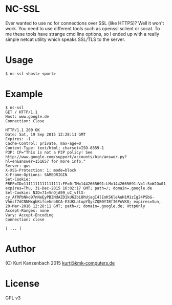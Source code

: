 # NC-SSL #

Ever wanted to use nc for connections over SSL (like HTTPS)? Well it won't work.
You need to use different tools such as openssl sclient or socat. To me these tools
have strange cmd line options, so I ended up with a really simple netcat utility
which speaks SSL/TLS to the server.

# Usage #

    $ nc-ssl <host> <port>

# Example #

    $ nc-ssl
    GET / HTTP/1.1
    Host: www.google.de
    Connection: Close

    HTTP/1.1 200 OK
    Date: Sat, 19 Sep 2015 12:28:11 GMT
    Expires: -1
    Cache-Control: private, max-age=0
    Content-Type: text/html; charset=ISO-8859-1
    P3P: CP="This is not a P3P policy! See http://www.google.com/support/accounts/bin/answer.py?hl=en&answer=151657 for more info."
    Server: gws
    X-XSS-Protection: 1; mode=block
    X-Frame-Options: SAMEORIGIN
    Set-Cookie: PREF=ID=1111111111111111:FF=0:TM=1442665691:LM=1442665691:V=1:S=WJOx01_PTcChKOAz; expires=Thu, 31-Dec-2015 16:02:17 GMT; path=/; domain=.google.de
    Set-Cookie: NID=71=VnOjA99_uC_vflX-cy_AfRPbNko97nNeEyPBZNdAZD1kU62bi8hUjagI4lEoKSKleAuH1M1zIg24PSbG-Vhnsf7dCNNMxgbKifcehnb8CA-E3UKLatupYQysZQB0YIBfI6PnVK8; expires=Sun, 20-Mar-2016 12:28:11 GMT; path=/; domain=.google.de; HttpOnly
    Accept-Ranges: none
    Vary: Accept-Encoding
    Connection: close

    [ ... ]

# Author #

(C) Kurt Kanzenbach 2015 <kurt@kmk-computers.de>

# License #

GPL v3
